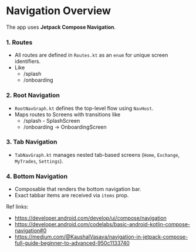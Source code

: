 # Navigation Overview

The app uses **Jetpack Compose Navigation**.

### 1. Routes
- All routes are defined in `Routes.kt` as an `enum` for unique screen identifiers.
- Like
  - /splash
  - /onboarding


### 2. Root Navigation
- `RootNavGraph.kt` defines the top-level flow using `NavHost`.
- Maps routes to Screens with transitions like
  - /splash - SplashScreen
  - /onboarding -> OnboardingScreen

### 3. Tab Navigation
- `TabNavGraph.kt` manages nested tab-based screens (`Home`, `Exchange`, `MyTrades`, `Settings`).

### 4. Bottom Navigation
- Composable that renders the bottom navigation bar.
- Exact tabbar items are received via `items` prop.

Ref links:
 - https://developer.android.com/develop/ui/compose/navigation
 - https://developer.android.com/codelabs/basic-android-kotlin-compose-navigation#0
 - https://medium.com/@KaushalVasava/navigation-in-jetpack-compose-full-guide-beginner-to-advanced-950c1133740
